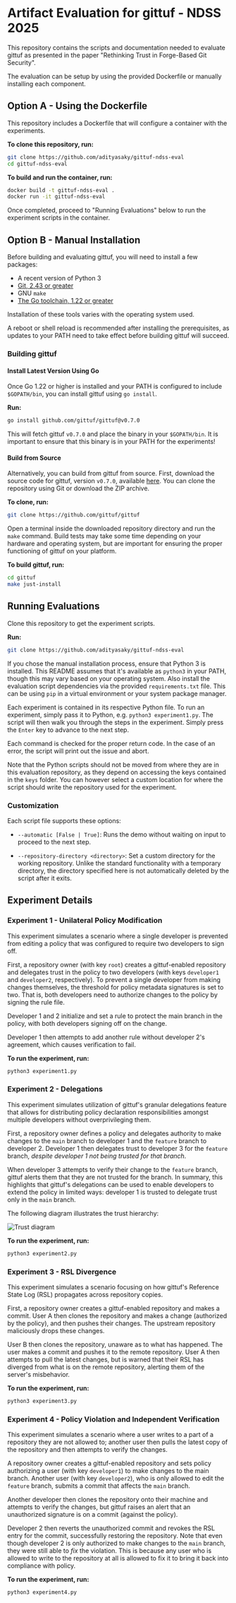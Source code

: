 # Artifact Evaluation for gittuf - NDSS 2025

This repository contains the scripts and documentation needed to evaluate gittuf
as presented in the paper "Rethinking Trust in Forge-Based Git Security".

The evaluation can be setup by using the provided Dockerfile or manually
installing each component.

## Option A - Using the Dockerfile

This repository includes a Dockerfile that will configure a container with the
experiments.

**To clone this repository, run:**

```sh
git clone https://github.com/adityasaky/gittuf-ndss-eval
cd gittuf-ndss-eval
```

**To build and run the container, run:**

```sh
docker build -t gittuf-ndss-eval .
docker run -it gittuf-ndss-eval
```

Once completed, proceed to "Running Evaluations" below to run the experiment
scripts in the container.

## Option B - Manual Installation

Before building and evaluating gittuf, you will need to install a few packages:

- A recent version of Python 3
- [Git, 2.43 or greater](https://git-scm.com/downloads)
- GNU `make`
- [The Go toolchain, 1.22 or greater](https://go.dev/doc/install)

Installation of these tools varies with the operating system used.

A reboot or shell reload is recommended after installing the prerequisites, as
updates to your PATH need to take effect before building gittuf will succeed.

### Building gittuf

#### Install Latest Version Using Go

Once Go 1.22 or higher is installed and your PATH is configured to include
`$GOPATH/bin`, you can install gittuf using `go install`.

**Run:**

```sh
go install github.com/gittuf/gittuf@v0.7.0
```

This will fetch gittuf `v0.7.0` and place the binary in your `$GOPATH/bin`. It
is important to ensure that this binary is in your PATH for the experiments!

#### Build from Source

Alternatively, you can build from gittuf from source. First, download the source
code for gittuf, version `v0.7.0`, available
[here](https://github.com/gittuf/gittuf/releases/tag/v0.7.0). You can clone the
repository using Git or download the ZIP archive.

**To clone, run:**

```sh
git clone https://github.com/gittuf/gittuf
```

Open a terminal inside the downloaded repository directory and run the `make`
command. Build tests may take some time depending on your hardware and operating
system, but are important for ensuring the proper functioning of gittuf on your
platform.

**To build gittuf, run:**

```sh
cd gittuf
make just-install
```

## Running Evaluations

Clone this repository to get the experiment scripts.

**Run:**

```sh
git clone https://github.com/adityasaky/gittuf-ndss-eval
```

If you chose the manual installation process, ensure that Python 3 is installed.
This README assumes that it's available as `python3` in your PATH, though this
may vary based on your operating system. Also install the evaluation script
dependencies via the provided `requirements.txt` file. This can be using `pip`
in a virtual environment or your system package manager.

Each experiment is contained in its respective Python file. To run an
experiment, simply pass it to Python, e.g. `python3 experiment1.py`. The script
will then walk you through the steps in the experiment. Simply press the `Enter`
key to advance to the next step.

Each command is checked for the proper return code. In the case of an error, the
script will print out the issue and abort.

Note that the Python scripts should not be moved from where they are in this
evaluation repository, as they depend on accessing the keys contained in the
`keys` folder. You can however select a custom location for where the script
should write the repository used for the experiment.

### Customization

Each script file supports these options:

- `--automatic [False | True]`: Runs the demo without waiting on input to
  proceed to the next
  step.

- `--repository-directory <directory>`: Set a custom directory for the working
  repository. Unlike the standard functionality with a temporary directory, the
  directory specified here is not automatically deleted by the script after it
  exits.

## Experiment Details

### Experiment 1 - Unilateral Policy Modification

This experiment simulates a scenario where a single developer is prevented from
editing a policy that was configured to require two developers to sign off.

First, a repository owner (with key `root`) creates a gittuf-enabled repository
and delegates trust in the policy to two developers (with keys `developer1` and
`developer2`, respectively). To prevent a single developer from making changes
themselves, the threshold for policy metadata signatures is set to two. That is,
both developers need to authorize changes to the policy by signing the rule
file.

Developer 1 and 2 initialize and set a rule to protect the main branch in the
policy, with both developers signing off on the change.

Developer 1 then attempts to add another rule without developer 2's agreement,
which causes verification to fail.

**To run the experiment, run:**

```sh
python3 experiment1.py
```

### Experiment 2 - Delegations

This experiment simulates utilization of gittuf's granular delegations feature
that allows for distributing policy declaration responsibilities amongst
multiple developers without overprivileging them.

First, a repository owner defines a policy and delegates authority to make
changes to the `main` branch to developer 1 and the `feature` branch to
developer 2. Developer 1 then delegates trust to developer 3 for the `feature`
branch, _despite developer 1 not being trusted for that branch_.

When developer 3 attempts to verify their change to the `feature` branch, gittuf
alerts them that they are not trusted for the branch. In summary, this
highlights that gittuf's delegations can be used to enable developers to extend
the policy in limited ways: developer 1 is trusted to delegate trust only in the
`main` branch.

The following diagram illustrates the trust hierarchy:

![Trust diagram](images/ex2-delegations.png)

**To run the experiment, run:**

```sh
python3 experiment2.py
```

### Experiment 3 - RSL Divergence

This experiment simulates a scenario focusing on how gittuf's Reference State
Log (RSL) propagates across repository copies.

First, a repository owner creates a gittuf-enabled repository and makes a
commit. User A then clones the repository and makes a change (authorized by the
policy), and then pushes their changes. The upstream repository maliciously
drops these changes.

User B then clones the repository, unaware as to what has happened. The user
makes a commit and pushes it to the remote repository. User A then attempts to
pull the latest changes, but is warned that their RSL has diverged from what
is on the remote repository, alerting them of the server's misbehavior.

**To run the experiment, run:**

```sh
python3 experiment3.py
```

### Experiment 4 - Policy Violation and Independent Verification

This experiment simulates a scenario where a user writes to a part of a
repository they are not allowed to; another user then pulls the latest copy of
the repository and then attempts to verify the changes.

A repository owner creates a gittuf-enabled repository and sets policy
authorizing a user (with key `developer1`) to make changes to the main branch.
Another user (with key `developer2`), who is only allowed to edit the `feature`
branch, submits a commit that affects the `main` branch.

Another developer then clones the repository onto their machine and attempts to
verify the changes, but gittuf raises an alert that an unauthorized signature is
on a commit (against the policy).

Developer 2 then reverts the unauthorized commit and revokes the RSL entry for
the commit, successfully restoring the repository. Note that even though
developer 2 is only authorized to make changes to the `main` branch, they were
still able to _fix_ the violation. This is because any user who is allowed to
write to the repository at all is allowed to fix it to bring it back into
compliance with policy. 

**To run the experiment, run:**

```sh
python3 experiment4.py
```
